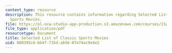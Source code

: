 ```yaml
---
content_type: resource
description: This resource contains information regarding Selected List of Classic
  Sports Movies.
file: https://ol-ocw-studio-app-production.s3.amazonaws.com/courses/21w-015-writing-and-rhetoric-writing-about-sports-fall-2013/008395c6bb4f735dab5607e74ac9e4e2_MIT21W_015F13_Sportmovies.pdf
file_type: application/pdf
resourcetype: Document
title: Selected List of Classic Sports Movies
uid: 008395c6-bb4f-735d-ab56-07e74ac9e4e2
---
```

